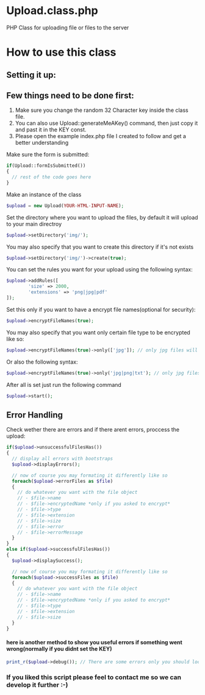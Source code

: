 # Upload.class.php
PHP Class for uploading file or files to the server

# How to use this class

## Setting it up:

## Few things need to be done first:
1) Make sure you change the random 32 Character key inside the class file.
2) You can also use Upload::generateMeAKey() command, then just copy it and past it in the KEY const.
3) Please open the example index.php file I created to follow and get a better understanding



Make sure the form is submitted:
```php
if(Upload::formIsSubmitted())
{
  // rest of the code goes here
}
```


Make an instance of the class
```php
$upload = new Upload(YOUR-HTML-INPUT-NAME); 
```



Set the directory where you want to upload the files, by default it will upload to your main directroy
```php
$upload->setDirectory('img/'); 
```

You may also specify that you want to create this directory if it's not exists
```php
$upload->setDirectory('img/')->create(true); 
```



You can set the rules you want for your upload using the following syntax:
```php
$upload->addRules([
        'size' => 2000,
        'extensions' => 'png|jpg|pdf'
]);
```



Set this only if you want to have a encrypt file names(optional for security):
```php
$upload->encryptFileNames(true);
```

You may also specify that you want only certain file type to be encrypted like so:
```php
$upload->encryptFileNames(true)->only(['jpg']); // only jpg files will be encrypted
```
Or also the following syntax:
```php
$upload->encryptFileNames(true)->only('jpg|png|txt'); // only jpg files will be encrypted
```



After all is set just run the following command
```php
$upload->start();
``` 



## Error Handling

Check wether there are errors and if there arent errors, proccess the upload:

```php
if($upload->unsuccessfulFilesHas())
{
  // display all errors with bootstraps
  $upload->displayErrors();

  // now of course you may formating it differently like so
  foreach($upload->errorFiles as $file)
  {
    // do whatever you want with the file object
    // - $file->name
    // - $file->encryptedName *only if you asked to encrypt*
    // - $file->type
    // - $file->extension
    // - $file->size
    // - $file->error
    // - $file->errorMessage
  }
}
else if($upload->successfulFilesHas())
{
  $upload->displaySuccess();

  // now of course you may formating it differently like so
  foreach($upload->successFiles as $file)
  {
    // do whatever you want with the file object
    // - $file->name
    // - $file->encryptedName *only if you asked to encrypt*
    // - $file->type
    // - $file->extension
    // - $file->size
  }
}
```

#### here is another method to show you useful errors if something went wrong(normally if you didnt set the KEY)

```php
print_r($upload->debug()); // There are some errors only you should look at while setting this up
```

### If you liked this script please feel to contact me so we can develop it further :-)